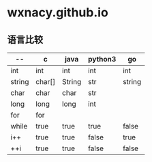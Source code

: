 # wxnacy.github.io

## 语言比较

 --     |   c     | java    | python3   | go
------  |------   |-------  |--------   |------
int     | int     | int     | int       | int
string  | char[]  | String  | str       | string
char    | char    | char    | str       |
long    | long    | long    | int       |
for     | for
while   | true    | true    | true      | false
i++     | true    | true    | false     | true
++i     | true    | true    | false     | false


